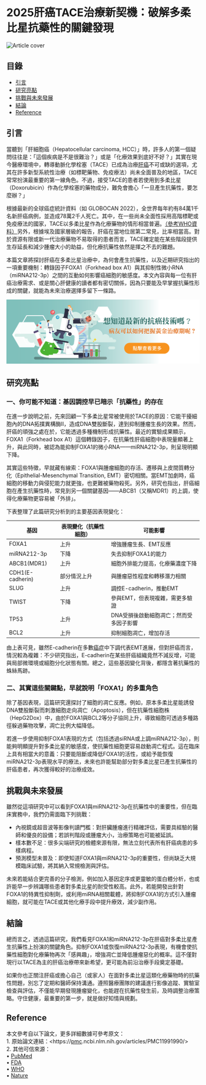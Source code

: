 # 2025肝癌TACE治療新契機：破解多柔比星抗藥性的關鍵發現
![Article cover](https://i.imgur.com/c5KveJ5.png)

## 目錄

* [引言](#introduction)
* [研究亮點](#highlights)
* [挑戰與未來發展](#future-work)
* [結論](#conclusion)
* [Reference](#reference)

## 引言<a id="introduction"></a>
當聽到「肝細胞癌（Hepatocellular carcinoma, HCC）」時，許多人的第一個疑問往往是：「這個疾病是不是很難治？」或是「化療效果到底好不好？」其實在現今醫療環境中，轉導動脈化學栓塞（TACE）已成為治療<a href="https://fighthcc.org">肝癌</a>不可或缺的選項，尤其在許多新型系統性治療（如標靶藥物、免疫療法）尚未全面普及的地區，TACE常常扮演最重要的第一線角色。不過，接受TACE的患者若使用到多柔比星（Doxorubicin）作為化學栓塞的藥物成分，難免會擔心「一旦產生抗藥性，要怎麼辦？」

根據最新的全球癌症統計資料（如 GLOBOCAN 2022），全世界每年約有84萬1千名新肝癌病例，並造成78萬2千人死亡。其中，在一些尚未全面性採用高階標靶或免疫療法的國家，TACE以多柔比星作為化療藥物的情形相當普遍。[（參考WHO資料）](https://www.who.int/)另外，根據埃及國家層級的報告，肝癌在當地位居第二常見，比率相當高。對於資源有限或新一代治療藥物不易取得的患者而言，TACE確定能在某些階段提供生存延長和減少腫瘤大小的助益，但化療抗藥性依然是揮之不去的難題。

本篇文章將探討肝癌在多柔比星治療中，為何會產生抗藥性，以及近期研究指出的一項重要機制：轉錄因子FOXA1（Forkhead box A1）與其抑制性微小RNA（miRNA212-3p）之間的互動如何影響癌細胞的敏感度。本文內容與每一位有肝癌治療需求、或是關心肝健康的讀者都有密切關係，因為只要能及早掌握抗藥性形成的關鍵，就能為未來治療選擇多留下一條路。

[![CancerFree](https://raw.githubusercontent.com/fighthcc/Liver-Cancer/refs/heads/main/images/long_ad.png)](https://cancerfree.io)
## 研究亮點<a id="highlights"></a>
### 一、你可能不知道：基因調控早已暗示「抗藥性」的存在

在進一步說明之前，先來回顧一下多柔比星常被使用於TACE的原因：它能干擾細胞內的DNA拓撲異構酶II，造成DNA雙股斷裂，達到抑制腫瘤生長的效果。然而，肝癌的頑強之處在於，它能透過多種機制形成抗藥性。最近的實驗成果顯示，FOXA1（Forkhead box A1）這個轉錄因子，在抗藥性肝癌細胞中表現量顯著上升，與此同時，被認為能抑制FOXA1的微小RNA——miRNA212-3p，則呈現明顯下降。

其實這些特徵，早就藏有線索：FOXA1與腫瘤細胞的存活、遷移與上皮間質轉分化（Epithelial-Mesenchymal Transition, EMT）密切相關。當EMT加劇時，癌細胞的移動力與侵犯能力就更強，也更難被藥物殺死。另外，研究也指出，肝癌細胞在產生抗藥性時，常見到另一個關鍵基因——ABCB1（又稱MDR1）的上調，使得化療藥物更容易被「外排」。

下表整理了此篇研究分析到的主要基因表現變化：

| 基因               | 表現變化（抗藥性細胞） | 可能影響                  |
| ---------------- | ----------- | --------------------- |
| FOXA1            | 上升          | 增強腫瘤生長、EMT反應          |
| miRNA212-3p      | 下降          | 失去抑制FOXA1的能力          |
| ABCB1(MDR1)      | 上升          | 細胞外排能力提高，化療藥濃度下降      |
| CDH1(E-cadherin) | 部分情況上升      | 與腫瘤惡性程度和轉移潛力相關        |
| SLUG             | 上升          | 調控E-cadherin，推動EMT    |
| TWIST            | 下降          | 參與EMT，但表現複雜，需更多驗證     |
| TP53             | 上升          | DNA受損後啟動細胞凋亡；然而受多因子影響 |
| BCL2             | 上升          | 抑制細胞凋亡，增加存活           |

由上表可見，雖然E-cadherin在多數<a href="https://cancerfree.io/">癌症</a>中下調代表EMT進展，但對肝癌而言，情況較為複雜：不少研究指出，E-cadherin在某些肝癌組織竟然不減反增，可能與局部微環境或細胞分化狀態有關。總之，這些基因變化背後，都隱含著抗藥性的蛛絲馬跡。

### 二、其實這些關鍵點，早就說明「FOXA1」的多重角色

除了基因表現，這篇研究還探討了細胞的凋亡反應。例如，原本多柔比星能誘發DNA雙股斷裂而刺激細胞走向凋亡（Apoptosis），但在抗藥性細胞株（HepG2Dox）中，由於FOXA1與BCL2等分子協同上升，導致細胞可透過多種路徑躲過藥物攻擊，凋亡比例大幅降低。

若進一步使用抑制FOXA1表現的方式（包括透過siRNA或上調miRNA212-3p），則能夠明顯提升對多柔比星的敏感度，使抗藥性細胞更容易啟動凋亡程式。這在臨床上具有相當大的意義：只要能阻斷或降低FOXA1的活性，或給予能恢復miRNA212-3p表現水平的療法，未來也許能幫助部分對多柔比星已產生抗藥性的肝癌患者，再次獲得較好的治療成效。

## 挑戰與未來發展<a id="future-work"></a>
雖然從這項研究中可以看到FOXA1與miRNA212-3p在抗藥性中的重要性，但在臨床實務中，我們仍需面臨下列挑戰：

* 內視鏡或超音波等影像判讀門檻：對肝臟腫瘤進行精確評估，需要具經驗的醫師和優良的設備；若誤判階段或腫瘤大小，治療策略也可能被延誤。
* 樣本數不足：很多尖端研究的檢體來源有限，無法立刻代表所有肝癌病患的多樣病程。
* 預測模型未普及：即使知道FOXA1與miRNA212-3p的重要性，但尚缺乏大規模臨床試驗，將其納入常規檢測與評估。

未來若能結合更完善的分子檢測，例如加入基因定序或更靈敏的蛋白體分析，也或許能早一步辨識哪些患者對多柔比星的耐受性較高。此外，若能開發出針對FOXA1的特異性抑制劑，或利用miRNA相關載體，將抑制FOXA1的方式引入腫瘤細胞，就可能在TACE或其他化療手段中提升療效，減少副作用。

## 結論<a id="conclusion"></a>
總而言之，透過這篇研究，我們看見FOXA1和miRNA212-3p在肝癌對多柔比星產生抗藥性上扮演的關鍵角色。抑制FOXA1或恢復miRNA212-3p表現，有機會使抗藥性細胞對化療藥物再次「感興趣」，增強凋亡並降低腫瘤惡化的概率。這不僅對現行以TACE為主的肝癌治療帶來新希望，更可能為前沿治療手段奠定基礎。

如果你也正關注肝癌或擔心自己（或家人）在面對多柔比星這類化療藥物時的抗藥性問題，別忘了定期和醫師保持溝通。遵照醫療團隊的建議進行影像追蹤、實驗室檢查與評估，不僅能早期發現腫瘤變化，也能趕在抗藥性發生前，及時調整治療策略。守住健康，最重要的第一步，就是做好知情與規劃。

## Reference<a id="reference"></a>
本文參考自以下論文，更多詳細數據可參考原文：  
1\. 原始論文連結：<https://<a href="https://pmc.ncbi.nlm.nih.gov/">pmc</a>.ncbi.nlm.nih.gov/articles/PMC11991990/>  
2\. 其他可信來源：  
 • [PubMed](https://pubmed.ncbi.nlm.nih.gov/)  
 • [FDA](https://www.fda.gov/)  
 • [WHO](https://www.who.int/)  
 • [Nature](https://www.nature.com/) 